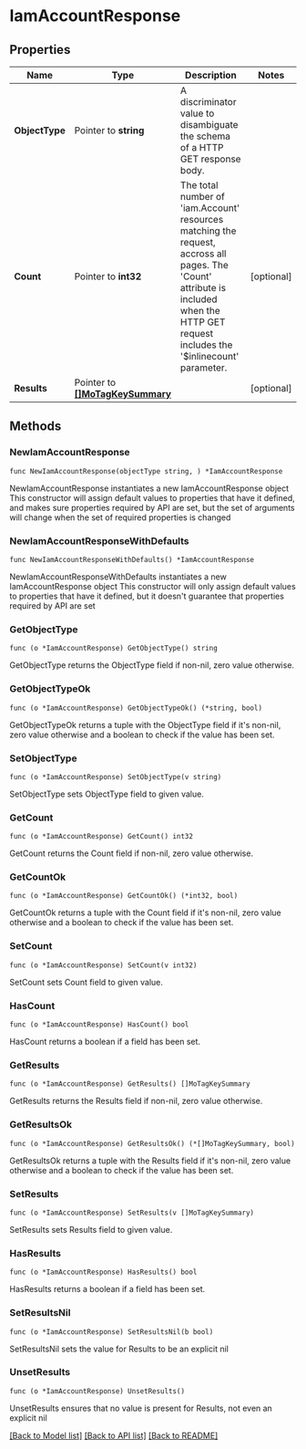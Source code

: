 # IamAccountResponse

## Properties

Name | Type | Description | Notes
------------ | ------------- | ------------- | -------------
**ObjectType** | Pointer to **string** | A discriminator value to disambiguate the schema of a HTTP GET response body. | 
**Count** | Pointer to **int32** | The total number of &#39;iam.Account&#39; resources matching the request, accross all pages. The &#39;Count&#39; attribute is included when the HTTP GET request includes the &#39;$inlinecount&#39; parameter. | [optional] 
**Results** | Pointer to [**[]MoTagKeySummary**](mo.TagKeySummary.md) |  | [optional] 

## Methods

### NewIamAccountResponse

`func NewIamAccountResponse(objectType string, ) *IamAccountResponse`

NewIamAccountResponse instantiates a new IamAccountResponse object
This constructor will assign default values to properties that have it defined,
and makes sure properties required by API are set, but the set of arguments
will change when the set of required properties is changed

### NewIamAccountResponseWithDefaults

`func NewIamAccountResponseWithDefaults() *IamAccountResponse`

NewIamAccountResponseWithDefaults instantiates a new IamAccountResponse object
This constructor will only assign default values to properties that have it defined,
but it doesn't guarantee that properties required by API are set

### GetObjectType

`func (o *IamAccountResponse) GetObjectType() string`

GetObjectType returns the ObjectType field if non-nil, zero value otherwise.

### GetObjectTypeOk

`func (o *IamAccountResponse) GetObjectTypeOk() (*string, bool)`

GetObjectTypeOk returns a tuple with the ObjectType field if it's non-nil, zero value otherwise
and a boolean to check if the value has been set.

### SetObjectType

`func (o *IamAccountResponse) SetObjectType(v string)`

SetObjectType sets ObjectType field to given value.


### GetCount

`func (o *IamAccountResponse) GetCount() int32`

GetCount returns the Count field if non-nil, zero value otherwise.

### GetCountOk

`func (o *IamAccountResponse) GetCountOk() (*int32, bool)`

GetCountOk returns a tuple with the Count field if it's non-nil, zero value otherwise
and a boolean to check if the value has been set.

### SetCount

`func (o *IamAccountResponse) SetCount(v int32)`

SetCount sets Count field to given value.

### HasCount

`func (o *IamAccountResponse) HasCount() bool`

HasCount returns a boolean if a field has been set.

### GetResults

`func (o *IamAccountResponse) GetResults() []MoTagKeySummary`

GetResults returns the Results field if non-nil, zero value otherwise.

### GetResultsOk

`func (o *IamAccountResponse) GetResultsOk() (*[]MoTagKeySummary, bool)`

GetResultsOk returns a tuple with the Results field if it's non-nil, zero value otherwise
and a boolean to check if the value has been set.

### SetResults

`func (o *IamAccountResponse) SetResults(v []MoTagKeySummary)`

SetResults sets Results field to given value.

### HasResults

`func (o *IamAccountResponse) HasResults() bool`

HasResults returns a boolean if a field has been set.

### SetResultsNil

`func (o *IamAccountResponse) SetResultsNil(b bool)`

 SetResultsNil sets the value for Results to be an explicit nil

### UnsetResults
`func (o *IamAccountResponse) UnsetResults()`

UnsetResults ensures that no value is present for Results, not even an explicit nil

[[Back to Model list]](../README.md#documentation-for-models) [[Back to API list]](../README.md#documentation-for-api-endpoints) [[Back to README]](../README.md)


